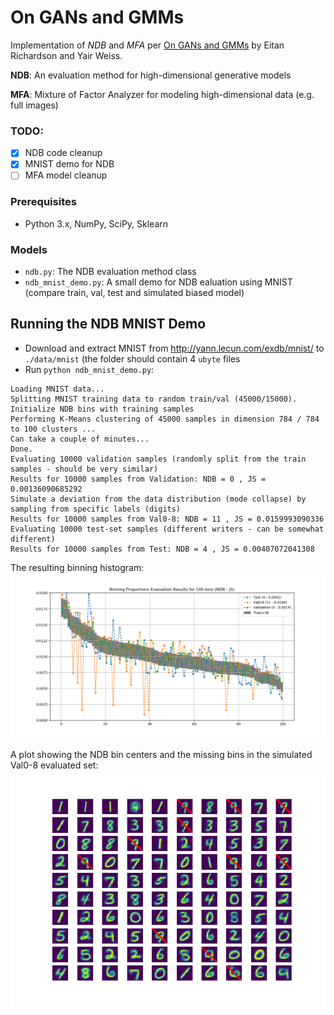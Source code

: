 On GANs and GMMs
================
Implementation of *NDB* and *MFA* per [On GANs and GMMs](https://arxiv.org/abs/1805.12462) by Eitan Richardson and Yair Weiss.

**NDB**: An evaluation method for high-dimensional generative models

**MFA**: Mixture of Factor Analyzer for modeling high-dimensional data (e.g. full images)

### TODO:
- [x] NDB code cleanup
- [x] MNIST demo for NDB
- [ ] MFA model cleanup

### Prerequisites

- Python 3.x, NumPy, SciPy, Sklearn

### Models

- `ndb.py`: The NDB evaluation method class
- `ndb_mnist_demo.py`: A small demo for NDB ealuation using MNIST (compare train, val, test and simulated biased model)

## Running the NDB MNIST Demo
- Download and extract MNIST from http://yann.lecun.com/exdb/mnist/ to `./data/mnist` (the folder should contain 4 `ubyte` files
- Run `python ndb_mnist_demo.py`:


```
Loading MNIST data...
Splitting MNIST training data to random train/val (45000/15000).
Initialize NDB bins with training samples
Performing K-Means clustering of 45000 samples in dimension 784 / 784 to 100 clusters ...
Can take a couple of minutes...
Done.
Evaluating 10000 validation samples (randomly split from the train samples - should be very similar)
Results for 10000 samples from Validation: NDB = 0 , JS = 0.00136090685292
Simulate a deviation from the data distribution (mode collapse) by sampling from specific labels (digits)
Results for 10000 samples from Val0-8: NDB = 11 , JS = 0.0159993090336
Evaluating 10000 test-set samples (different writers - can be somewhat different)
Results for 10000 samples from Test: NDB = 4 , JS = 0.00407072041308
```

The resulting binning histogram:
<img src="images/mnist_histograms_100.png"/>

A plot showing the NDB bin centers and the missing bins in the simulated Val0-8 evaluated set:
<img src="images/bins_with_Val0-8_results_100.png"/>

